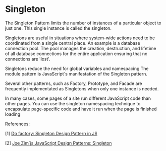 # Singleton

The Singleton Pattern limits the number of instances of a particular object to just one. This single instance is called the 
singleton.

Singletons are useful in situations where system-wide actions need to be coordinated from a single central place. An example is 
a database connection pool. The pool manages the creation, destruction, and lifetime of all database connections for the entire application
ensuring that no connections are 'lost'.

Singletons reduce the need for global variables and namespacing
The module pattern is JavaScript`s manifestation of the Singleton pattern.

Several other patterns, such as Factory, Prototype, and Facade are frequently implementated as Singletons when only one instance is needed.

In many cases, some pages of a site run different JavaScript code than other pages. You can use the singleton namespacing technique to encapsulate page-specific
code and have it run when the page is finished loading

References:

[1] [Do factory: Singleton Design Pattern in JS](http://www.dofactory.com/javascript/singleton-design-pattern)

[2] [Joe Zim`js JavaScript Design Patterns: Singleton](http://www.joezimjs.com/javascript/javascript-design-patterns-singleton/)

